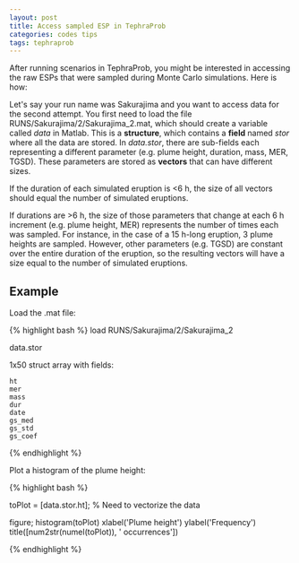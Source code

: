 ```yaml
---
layout: post
title: Access sampled ESP in TephraProb
categories: codes tips
tags: tephraprob 
---
```


After running scenarios in TephraProb, you might be interested in accessing the raw ESPs that were sampled during Monte Carlo simulations. Here is how:

Let's say your run name was <pth>Sakurajima</pth> and you want to access data for the second attempt. You first need to load the file <pth>RUNS/Sakurajima/2/Sakurajima_2.mat</pth>, which should create a variable called <var>data</var> in Matlab. This is a **structure**, which contains a **field** named <var>stor</var> where all the data are stored. In <var>data.stor</var>, there are sub-fields each representing a different parameter (e.g. plume height, duration, mass, MER, TGSD). These parameters are stored as **vectors** that can have different sizes. 

If the duration of each simulated eruption is <6 h, the size of all vectors should equal the number of simulated eruptions. 

If durations are >6 h, the size of those parameters that change at each 6 h increment (e.g. plume height, MER) represents the number of times each was sampled. For instance, in the case of a 15 h-long eruption, 3 plume heights are sampled. However, other parameters (e.g. TGSD) are constant over the entire duration of the eruption, so the resulting vectors will have a size equal to the number of simulated eruptions.


## Example

Load the .mat file:

{% highlight bash %}
load RUNS/Sakurajima/2/Sakurajima_2

data.stor

1x50 struct array with fields:

    ht
    mer
    mass
    dur
    date
    gs_med
    gs_std
    gs_coef

{% endhighlight %}


Plot a histogram of the plume height:

{% highlight bash %}

toPlot = [data.stor.ht]; % Need to vectorize the data

figure;
histogram(toPlot)
xlabel('Plume height')
ylabel('Frequency')
title([num2str(numel(toPlot)), ' occurrences'])

{% endhighlight %}